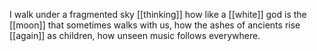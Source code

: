 I walk under a fragmented sky [[thinking]] how like a [[white]] god is the [[moon]] that sometimes walks with us, how the ashes of ancients rise [[again]] as children, how unseen music follows everywhere.
